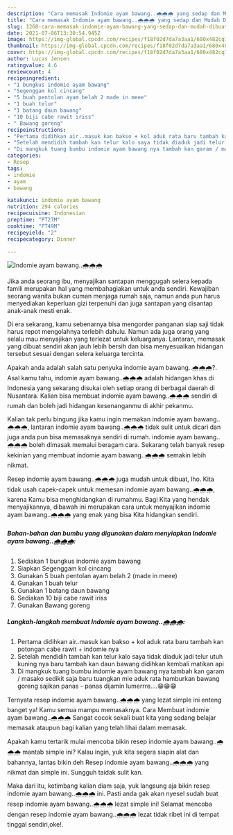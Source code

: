 ```yaml
---
description: "Cara memasak Indomie ayam bawang..🌧️🌧️🌧️ yang sedap dan Mudah Dibuat"
title: "Cara memasak Indomie ayam bawang..🌧️🌧️🌧️ yang sedap dan Mudah Dibuat"
slug: 1268-cara-memasak-indomie-ayam-bawang-yang-sedap-dan-mudah-dibuat
date: 2021-07-06T13:30:54.945Z
image: https://img-global.cpcdn.com/recipes/f18f02d7da7a3aa1/680x482cq70/indomie-ayam-bawang🌧️🌧️🌧️-foto-resep-utama.jpg
thumbnail: https://img-global.cpcdn.com/recipes/f18f02d7da7a3aa1/680x482cq70/indomie-ayam-bawang🌧️🌧️🌧️-foto-resep-utama.jpg
cover: https://img-global.cpcdn.com/recipes/f18f02d7da7a3aa1/680x482cq70/indomie-ayam-bawang🌧️🌧️🌧️-foto-resep-utama.jpg
author: Lucas Jensen
ratingvalue: 4.6
reviewcount: 4
recipeingredient:
- "1 bungkus indomie ayam bawang"
- "Segenggam kol cincang"
- "5 buah pentolan ayam belah 2 made in meee"
- "1 buah telur"
- "1 batang daun bawang"
- "10 biji cabe rawit iriss"
- " Bawang goreng"
recipeinstructions:
- "Pertama didihkan air..masuk kan bakso + kol aduk rata baru tambah kan potongan cabe rawit + indomie nya"
- "Setelah mendidih tambah kan telur kalo saya tidak diaduk jadi telur utuh kuning nya baru tambah kan daun bawang didihkan kembali matikan api"
- "Di mangkuk tuang bumbu indomie ayam bawang nya tambah kan garam / masako sedikit saja baru tuangkan mie aduk rata hamburkan bawang goreng sajikan panas - panas dijamin lumerrre....😁😁😁"
categories:
- Resep
tags:
- indomie
- ayam
- bawang

katakunci: indomie ayam bawang 
nutrition: 294 calories
recipecuisine: Indonesian
preptime: "PT27M"
cooktime: "PT49M"
recipeyield: "2"
recipecategory: Dinner

---
```



![Indomie ayam bawang..🌧️🌧️🌧️](https://img-global.cpcdn.com/recipes/f18f02d7da7a3aa1/680x482cq70/indomie-ayam-bawang🌧️🌧️🌧️-foto-resep-utama.jpg)

Jika anda seorang ibu, menyajikan santapan menggugah selera kepada famili merupakan hal yang membahagiakan untuk anda sendiri. Kewajiban seorang  wanita bukan cuman menjaga rumah saja, namun anda pun harus menyediakan keperluan gizi terpenuhi dan juga santapan yang disantap anak-anak mesti enak.

Di era  sekarang, kamu sebenarnya bisa mengorder panganan siap saji tidak harus repot mengolahnya terlebih dahulu. Namun ada juga orang yang selalu mau menyajikan yang terlezat untuk keluarganya. Lantaran, memasak yang dibuat sendiri akan jauh lebih bersih dan bisa menyesuaikan hidangan tersebut sesuai dengan selera keluarga tercinta. 



Apakah anda adalah salah satu penyuka indomie ayam bawang..🌧️🌧️🌧️?. Asal kamu tahu, indomie ayam bawang..🌧️🌧️🌧️ adalah hidangan khas di Indonesia yang sekarang disukai oleh setiap orang di berbagai daerah di Nusantara. Kalian bisa membuat indomie ayam bawang..🌧️🌧️🌧️ sendiri di rumah dan boleh jadi hidangan kesenanganmu di akhir pekanmu.

Kalian tak perlu bingung jika kamu ingin memakan indomie ayam bawang..🌧️🌧️🌧️, lantaran indomie ayam bawang..🌧️🌧️🌧️ tidak sulit untuk dicari dan juga anda pun bisa memasaknya sendiri di rumah. indomie ayam bawang..🌧️🌧️🌧️ boleh dimasak memalui beragam cara. Sekarang telah banyak resep kekinian yang membuat indomie ayam bawang..🌧️🌧️🌧️ semakin lebih nikmat.

Resep indomie ayam bawang..🌧️🌧️🌧️ juga mudah untuk dibuat, lho. Kita tidak usah capek-capek untuk memesan indomie ayam bawang..🌧️🌧️🌧️, karena Kamu bisa menghidangkan di rumahmu. Bagi Kita yang hendak menyajikannya, dibawah ini merupakan cara untuk menyajikan indomie ayam bawang..🌧️🌧️🌧️ yang enak yang bisa Kita hidangkan sendiri.

<!--inarticleads1-->

##### Bahan-bahan dan bumbu yang digunakan dalam menyiapkan Indomie ayam bawang..🌧️🌧️🌧️:

1. Sediakan 1 bungkus indomie ayam bawang
1. Siapkan Segenggam kol cincang
1. Gunakan 5 buah pentolan ayam belah 2 (made in meee)
1. Gunakan 1 buah telur
1. Gunakan 1 batang daun bawang
1. Sediakan 10 biji cabe rawit iriss
1. Gunakan  Bawang goreng




<!--inarticleads2-->

##### Langkah-langkah membuat Indomie ayam bawang..🌧️🌧️🌧️:

1. Pertama didihkan air..masuk kan bakso + kol aduk rata baru tambah kan potongan cabe rawit + indomie nya
1. Setelah mendidih tambah kan telur kalo saya tidak diaduk jadi telur utuh kuning nya baru tambah kan daun bawang didihkan kembali matikan api
1. Di mangkuk tuang bumbu indomie ayam bawang nya tambah kan garam / masako sedikit saja baru tuangkan mie aduk rata hamburkan bawang goreng sajikan panas - panas dijamin lumerrre....😁😁😁




Ternyata resep indomie ayam bawang..🌧️🌧️🌧️ yang lezat simple ini enteng banget ya! Kamu semua mampu memasaknya. Cara Membuat indomie ayam bawang..🌧️🌧️🌧️ Sangat cocok sekali buat kita yang sedang belajar memasak ataupun bagi kalian yang telah lihai dalam memasak.

Apakah kamu tertarik mulai mencoba bikin resep indomie ayam bawang..🌧️🌧️🌧️ mantab simple ini? Kalau ingin, yuk kita segera siapin alat dan bahannya, lantas bikin deh Resep indomie ayam bawang..🌧️🌧️🌧️ yang nikmat dan simple ini. Sungguh taidak sulit kan. 

Maka dari itu, ketimbang kalian diam saja, yuk langsung aja bikin resep indomie ayam bawang..🌧️🌧️🌧️ ini. Pasti anda gak akan nyesel sudah buat resep indomie ayam bawang..🌧️🌧️🌧️ lezat simple ini! Selamat mencoba dengan resep indomie ayam bawang..🌧️🌧️🌧️ lezat tidak ribet ini di tempat tinggal sendiri,oke!.

